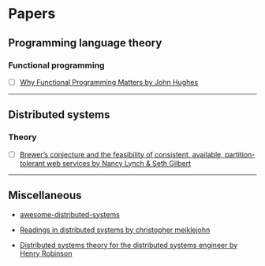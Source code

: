 # Papers


## Programming language theory 

### Functional programming

- [ ] [Why Functional Programming Matters by John Hughes](https://www.cs.kent.ac.uk/people/staff/dat/miranda/whyfp90.pdf)

-----------------------------------------------------------------------------------------------------------------------------
## Distributed systems

### Theory

- [ ] [Brewer’s conjecture and the feasibility of consistent, available, partition-tolerant web services by Nancy Lynch & Seth Gilbert](https://users.ece.cmu.edu/~adrian/731-sp04/readings/GL-cap.pdf)

-----------------------------------------------------------------------------------------------------------------------------
## Miscellaneous 
* [awesome-distributed-systems](https://github.com/theanalyst/awesome-distributed-systems)

* [Readings in distributed systems by christopher meiklejohn](http://christophermeiklejohn.com/distributed/systems/2013/07/12/readings-in-distributed-systems.html)

* [Distributed systems theory for the distributed systems engineer by Henry Robinson](http://www.the-paper-trail.org/post/2014-08-09-distributed-systems-theory-for-the-distributed-systems-engineer/)
